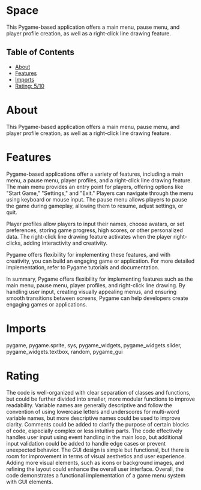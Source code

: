# Space

This Pygame-based application offers a main menu, pause menu, and player profile creation, as well as a right-click line drawing feature.

## Table of Contents

- [About](#about)
- [Features](#features)
- [Imports](#Imports)
- [Rating: 5/10](#Rating)

# About

This Pygame-based application offers a main menu, pause menu, and player profile creation, as well as a right-click line drawing feature.

# Features

Pygame-based applications offer a variety of features, including a main menu, a pause menu, player profiles, and a right-click line drawing feature. The main menu provides an entry point for players, offering options like "Start Game," "Settings," and "Exit." Players can navigate through the menu using keyboard or mouse input. The pause menu allows players to pause the game during gameplay, allowing them to resume, adjust settings, or quit.

Player profiles allow players to input their names, choose avatars, or set preferences, storing game progress, high scores, or other personalized data. The right-click line drawing feature activates when the player right-clicks, adding interactivity and creativity.

Pygame offers flexibility for implementing these features, and with creativity, you can build an engaging game or application. For more detailed implementation, refer to Pygame tutorials and documentation.

In summary, Pygame offers flexibility for implementing features such as the main menu, pause menu, player profiles, and right-click line drawing. By handling user input, creating visually appealing menus, and ensuring smooth transitions between screens, Pygame can help developers create engaging games or applications.

# Imports

pygame, pygame.sprite, sys,  pygame_widgets, pygame_widgets.slider, pygame_widgets.textbox, random, pygame_gui

# Rating

The code is well-organized with clear separation of classes and functions, but could be further divided into smaller, more modular functions to improve readability. Variable names are generally descriptive and follow the convention of using lowercase letters and underscores for multi-word variable names, but more descriptive names could be used to improve clarity.
Comments could be added to clarify the purpose of certain blocks of code, especially complex or less intuitive parts. The code effectively handles user input using event handling in the main loop, but additional input validation could be added to handle edge cases or prevent unexpected behavior.
The GUI design is simple but functional, but there is room for improvement in terms of visual aesthetics and user experience. Adding more visual elements, such as icons or background images, and refining the layout could enhance the overall user interface. Overall, the code demonstrates a functional implementation of a game menu system with GUI elements.
